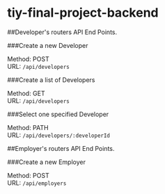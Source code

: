 # tiy-final-project-backend

##Developer's routers API End Points.


###Create a new Developer 

Method: POST <br />
URL: `/api/developers`

###Create a list of Developers 

Method: GET <br />
URL: `/api/developers`

###Select one specified Developer 

Method: PATH <br />
URL: `/api/developers/:developerId`



##Employer's routers API End Points.


###Create a new Employer

Method: POST <br />
URL: `/api/employers`